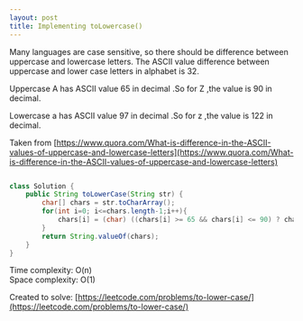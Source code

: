 ```yaml
---
layout: post
title: Implementing toLowercase()
---
```


Many languages are case sensitive, so there should be difference between uppercase and lowercase letters. The ASCII value difference between uppercase and lower case letters in alphabet is 32.

Uppercase A has ASCII value 65 in decimal .So for Z ,the value is 90 in decimal.

Lowercase a has ASCII value 97 in decimal .So for z ,the value is 122 in decimal.

Taken from [https://www.quora.com/What-is-difference-in-the-ASCII-values-of-uppercase-and-lowercase-letters](https://www.quora.com/What-is-difference-in-the-ASCII-values-of-uppercase-and-lowercase-letters)

```java

class Solution {
    public String toLowerCase(String str) {
        char[] chars = str.toCharArray();
        for(int i=0; i<=chars.length-1;i++){
            chars[i] = (char) ((chars[i] >= 65 && chars[i] <= 90) ? chars[i] + 32 : chars[i]); 
        }
        return String.valueOf(chars);
    }
}
```

Time complexity: O(n) <br>
Space complexity: O(1) <br>

Created to solve: [https://leetcode.com/problems/to-lower-case/](https://leetcode.com/problems/to-lower-case/)